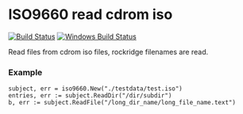 # ISO9660 read cdrom iso
[![Build Status](https://travis-ci.org/dgodd/iso9660.svg?branch=master)](https://travis-ci.org/dgodd/iso9660)
[![Windows Build Status](https://ci.appveyor.com/api/projects/status/github/dgodd/iso9660?svg=true&branch=master)](https://ci.appveyor.com/project/dgodd/iso9660)

Read files from cdrom iso files, rockridge filenames are read.

### Example
```
subject, err = iso9660.New("./testdata/test.iso")
entries, err := subject.ReadDir("/dir/subdir")
b, err := subject.ReadFile("/long_dir_name/long_file_name.text")
```
